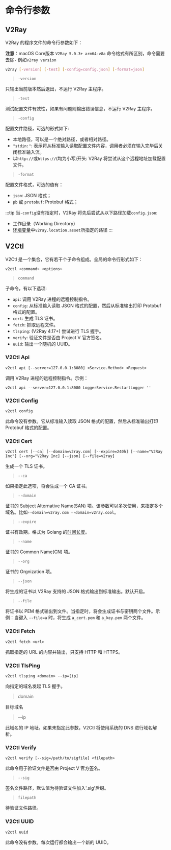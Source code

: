 # 命令行参数

## V2Ray

V2Ray 的程序文件的命令行参数如下：

**注意**：macOS Core版本 `V2Ray 5.0.3+ arm64-v8a` 命令格式有所区别，命令需要去除`-` 例如`v2ray version`

```bash
v2ray [-version] [-test] [-config=config.json] [-format=json]
```

> `-version`

只输出当前版本然后退出，不运行 V2Ray 主程序。

> `-test`

测试配置文件有效性，如果有问题则输出错误信息，不运行 V2Ray 主程序。

> `-config`

配置文件路径，可选的形式如下:

* 本地路径，可以是一个绝对路径，或者相对路径。
* `"stdin:"`: 表示将从标准输入读取配置文件内容，调用者必须在输入完毕后关闭标准输入流。
* 以`http://`或`https://`(均为小写)开头: V2Ray 将尝试从这个远程地址加载配置文件。

> `-format`

配置文件格式，可选的值有：

* `json`: JSON 格式；
* `pb` 或 `protobuf`: Protobuf 格式；

:::tip
当`-config`没有指定时，V2Ray 将先后尝试从以下路径加载`config.json`:
* 工作目录（Working Directory）
* [环境变量](../config/env.md)中`v2ray.location.asset`所指定的路径
:::

## V2Ctl

V2Ctl 是一个集合，它有若干个子命令组成。全局的命令行形式如下：

```bash
v2ctl <command> <options>
```

> `command`

子命令，有以下选项:

* `api`: 调用 V2Ray 进程的远程控制指令。
* `config`: 从标准输入读取 JSON 格式的配置，然后从标准输出打印 Protobuf 格式的配置。
* `cert`: 生成 TLS 证书。
* `fetch`: 抓取远程文件。
* `tlsping`: (V2Ray 4.17+) 尝试进行 TLS 握手。
* `verify`: 验证文件是否由 Project V 官方签名。
* `uuid`: 输出一个随机的 UUID。

### V2Ctl Api

`v2ctl api [--server=127.0.0.1:8080] <Service.Method> <Request>`

调用 V2Ray 进程的远程控制指令。示例：

`v2ctl api --server=127.0.0.1:8080 LoggerService.RestartLogger ''`

### V2Ctl Config

`v2ctl config`

此命令没有参数。它从标准输入读取 JSON 格式的配置，然后从标准输出打印 Protobuf 格式的配置。

### V2Ctl Cert

`v2ctl cert [--ca] [--domain=v2ray.com] [--expire=240h] [--name="V2Ray Inc"] [--org="V2Ray Inc] [--json] [--file=v2ray]`

生成一个 TLS 证书。

> `--ca`

如果指定此选项，将会生成一个 CA 证书。

> `--domain`

证书的 Subject Alternative Name(SAN) 项。该参数可以多次使用，来指定多个域名。比如`--domain=v2ray.com --domain=v2ray.cool`。

> `--expire`

证书有效期。格式为 Golang 的[时间长度](https://golang.org/pkg/time/#ParseDuration)。

> `--name`

证书的 Common Name(CN) 项。

> `--org`

证书的 Orgnization 项。

> `--json`

将生成的证书以 V2Ray 支持的 JSON 格式输出到标准输出。默认开启。

> `--file`

将证书以 PEM 格式输出到文件。当指定时，将会生成证书与密钥两个文件。示例：当键入 `--file=a` 时，将生成 `a_cert.pem` 和 `a_key.pem` 两个文件。

### V2Ctl Fetch

`v2ctl fetch <url>`

抓取指定的 URL 的内容并输出，只支持 HTTP 和 HTTPS。

### V2Ctl TlsPing

`v2ctl tlsping <domain> --ip=[ip]`

向指定的域名发起 TLS 握手。

> domain

目标域名

> --ip

此域名的 IP 地址。如果未指定此参数，V2Ctl 将使用系统的 DNS 进行域名解析。

### V2Ctl Verify

`v2ctl verify [--sig=/path/to/sigfile] <filepath>`

此命令用于验证文件是否由 Project V 官方签名。

> `--sig`

签名文件路径，默认值为待验证文件加入'.sig'后缀。

> `filepath`

待验证文件路径。

### V2Ctl UUID

`v2ctl uuid`

此命令没有参数。每次运行都会输出一个新的 UUID。
